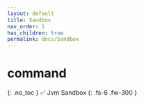 ```yaml
---
layout: default
title: Sandbox
nav_order: 1
has_children: true
permalink: docs/Sandbox
---
```


# command
{: .no_toc }
✅ Jvm Sandbox
{: .fs-6 .fw-300 }
